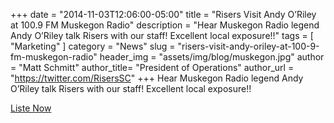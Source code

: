 +++
date        = "2014-11-03T12:06:00-05:00"
title       = "Risers Visit Andy O’Riley at 100.9 FM Muskegon Radio"
description = "Hear Muskegon Radio legend Andy O’Riley talk Risers with our staff! Excellent local exposure!!"
tags        = [ "Marketing" ]
category    = "News"
slug        = "risers-visit-andy-oriley-at-100-9-fm-muskegon-radio"
header_img	= "assets/img/blog/muskegon.jpg"
author		= "Matt Schmitt"
author_title= "President of Operations"
author_url	= "https://twitter.com/RisersSC"
+++
Hear Muskegon Radio legend Andy O’Riley talk Risers with our staff! Excellent local exposure!!

[Liste Now](http://www.muskegonradio.com/muskegon-risers-bringing-professional-soccer-to-the-lakeshore/)